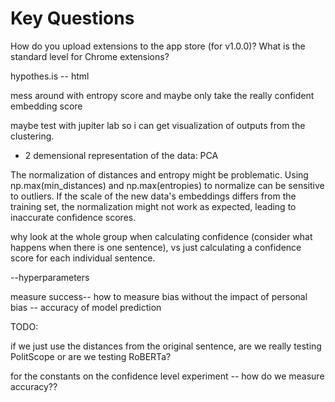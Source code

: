 # Key Questions

How do you upload extensions to the app store (for v1.0.0)?
What is the standard level for Chrome extensions?

hypothes.is -- html

mess around with entropy score and maybe only take the really confident embedding score

maybe test with jupiter lab so i can get visualization of outputs from the clustering.

- 2 demensional representation of the data: PCA

The normalization of distances and entropy might be problematic. Using np.max(min_distances) and np.max(entropies) to normalize can be sensitive to outliers. If the scale of the new data's embeddings differs from the training set, the normalization might not work as expected, leading to inaccurate confidence scores.

why look at the whole group when calculating confidence (consider what happens when there is one sentence), vs just calculating a confidence score for each individual sentence.

--hyperparameters

measure success-- how to measure bias without the impact of personal bias -- accuracy of model prediction

TODO:

if we just use the distances from the original sentence, are we really testing PolitScope or are we testing RoBERTa?

for the constants on the confidence level experiment -- how do we measure accuracy??
